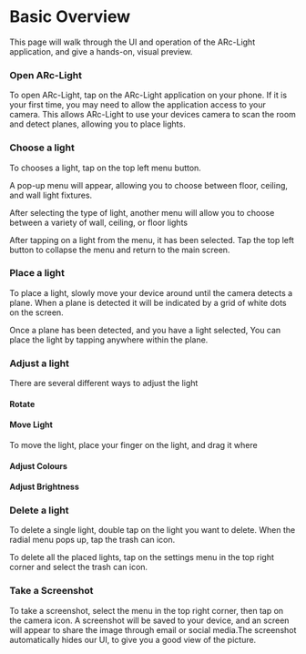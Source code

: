 # Basic Overview

This page will walk through the UI and operation of the ARc-Light application, and give a hands-on, visual preview.


### Open ARc-Light
To open ARc-Light, tap on the ARc-Light application on your phone. If it is your first time, you may need to allow the application access to your camera. This allows ARc-Light to use your devices camera to scan the room and detect planes, allowing you to place lights.

### Choose a light
To chooses a light, tap on the top left menu button.  
  
A pop-up menu will appear, allowing you to choose between floor, ceiling, and wall light fixtures.  
  
After selecting the type of light, another menu will allow you to choose between a variety of wall, ceiling, or floor lights

After tapping on a light from the menu, it has been selected. Tap the top left button to collapse the menu and return to the main screen.

### Place a light
To place a light, slowly move your device around until the camera detects a plane. When a plane is detected it will be indicated by a grid of white dots on the screen.  
  
Once a plane has been detected, and you have a light selected, You can place the light by tapping anywhere within the plane.

### Adjust a light
There are several different ways to adjust the light
#### Rotate

#### Move Light
To move the light, place your finger on the light, and drag it where
#### Adjust Colours

#### Adjust Brightness

### Delete a light
To delete a single light, double tap on the light you want to delete. When the radial menu pops up, tap the trash can icon.

To delete all the placed lights, tap on the settings menu in the top right corner and select the trash can icon.
### Take a Screenshot
To take a screenshot, select the menu in the top right corner, then tap on the camera icon. A screenshot will be saved to your device, and an screen will appear to share the image through email or social media.The screenshot automatically hides our UI, to give you a good view of the picture.

